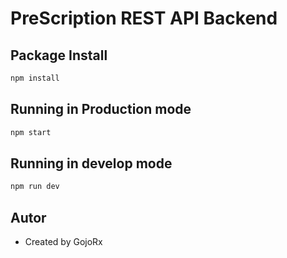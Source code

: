 # PreScription REST API Backend
## Package Install
```sh
npm install
```
## Running in Production mode
```sh
npm start
```

## Running in develop mode
```sh
npm run dev
```

## Autor
- Created by GojoRx

